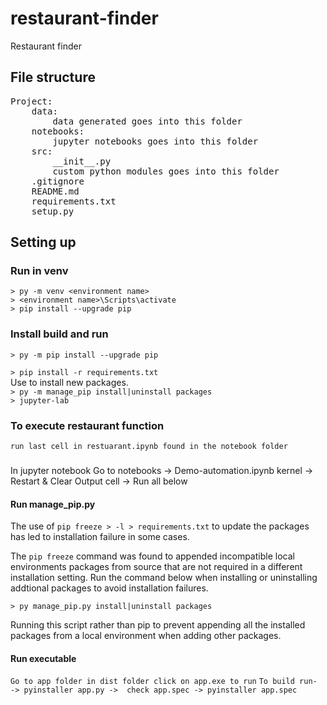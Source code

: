 # restaurant-finder
Restaurant finder<br >

## File structure
<pre>
Project:
    data:
        data generated goes into this folder
    notebooks:
        jupyter notebooks goes into this folder
    src:
        __init__.py
        custom python modules goes into this folder
    .gitignore
    README.md
    requirements.txt
    setup.py
</pre>
## Setting up
### Run in venv
`> py -m venv <environment name>` <br >
`> <environment name>\Scripts\activate` <br >
`> pip install --upgrade pip` <br > 

### Install build and run
`> py -m pip install --upgrade pip` <br >

`> pip install -r requirements.txt` <br >
Use to install new packages. <br >
`> py -m manage_pip install|uninstall packages` <br >
`> jupyter-lab` <br >

### To execute restaurant function
`run last cell in restuarant.ipynb found in the notebook folder`

###
In jupyter notebook
Go to notebooks -> Demo-automation.ipynb
kernel -> Restart & Clear Output
cell -> Run all below

#### Run manage_pip.py
The use of `pip freeze > -l > requirements.txt` to update the packages has led to installation failure in some cases. <br >

The `pip freeze` command was found to appended incompatible local environments packages from source that are not required in a different installation setting. Run the command below when installing or uninstalling addtional packages to avoid installation failures. <br >

`> py manage_pip.py install|uninstall packages`

Running this script rather than pip to prevent appending all the installed packages from a local environment when adding other packages.

#### Run executable
`Go to app folder in dist folder click on app.exe to run`
`To build run- -> pyinstaller app.py ->  check app.spec -> pyinstaller app.spec`
